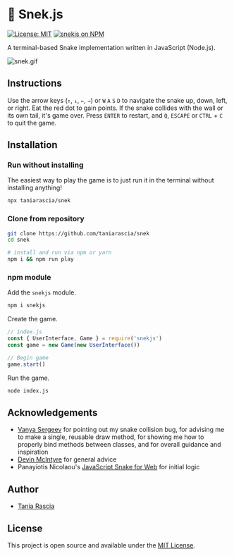 # 🐍 Snek.js 
[![License: MIT](https://img.shields.io/badge/License-MIT-blue.svg)](https://opensource.org/licenses/MIT) [![snekjs on NPM](https://img.shields.io/npm/v/snekjs.svg?color=green&label=snekjs)](https://www.npmjs.com/package/snekjs)

A terminal-based Snake implementation written in JavaScript (Node.js).

![snek.gif](https://raw.githubusercontent.com/taniarascia/snek/master/snek.gif)

## Instructions

Use the arrow keys (`↑`, `↓`, `←`, `→`) or `W` `A` `S` `D` to navigate the snake up, down, left, or right. Eat the red dot to gain points. If the snake collides with the wall or its own tail, it's game over. Press `ENTER` to restart, and `Q`, `ESCAPE` or `CTRL` + `C` to quit the game.

## Installation

### Run without installing

The easiest way to play the game is to just run it in the terminal without installing anything!

```bash
npx taniarascia/snek
```

### Clone from repository

```bash
git clone https://github.com/taniarascia/snek
cd snek

# install and run via npm or yarn
npm i && npm run play
```

### npm module

Add the `snekjs` module.

```bash
npm i snekjs
```

Create the game.

```js
// index.js
const { UserInterface, Game } = require('snekjs')
const game = new Game(new UserInterface())

// Begin game
game.start()
```

Run the game.

```bash
node index.js
```

## Acknowledgements

- [Vanya Sergeev](https://sergeev.io) for pointing out my snake collision bug, for advising me to make a single, reusable draw method, for showing me how to properly bind methods between classes, and for overall guidance and inspiration
- [Devin McIntyre](https://www.dev-eloper.com/) for general advice
- Panayiotis Nicolaou's [JavaScript Snake for Web](https://medium.freecodecamp.org/think-like-a-programmer-how-to-build-snake-using-only-javascript-html-and-css-7b1479c3339e) for initial logic

## Author

- [Tania Rascia](https://www.taniarascia.com)

## License

This project is open source and available under the [MIT License](LICENSE).
